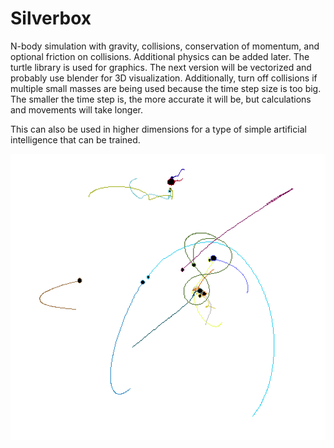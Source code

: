 # Silverbox
N-body simulation with gravity, collisions, conservation of momentum, and optional friction on collisions. Additional physics can be added later.
The turtle library is used for graphics. The next version will be vectorized and probably use blender for 3D visualization. Additionally, turn off collisions if multiple small masses are being used because the time step size is too big. The smaller the time step is, the more accurate it will be, but calculations and movements will take longer. 

This can also be used in higher dimensions for a type of simple artificial intelligence that can be trained. 

![Silverbox](https://github.com/BryceP-44/N-body/blob/2.5/Screenshot%202022-01-31%20153334.png)
